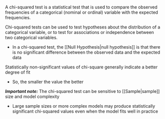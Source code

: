 A chi-squared test is a statistical test that is used to compare the observed frequencies of a categorical (nominal or ordinal) variable with the expected frequencies.

Chi-squared tests can be used to test hypotheses about the distribution of a categorical variable, or to test for associations or independence between two categorical variables. 
- In a chi-squared test, the [[Null Hypothesis|null hypothesis]] is that there is no significant difference between the observed data and the expected data


Statistically non-significant values of chi-square generally indicate a better degree of fit
- So, the smaller the value the better



***Important note:*** The chi-squared test can be sensitive to [[Sample|sample]] size and model complexity
- Large sample sizes or more complex models may produce statistically significant chi-squared values even when the model fits well in practice